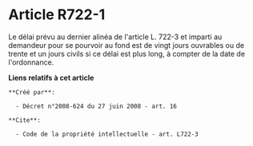 # Article R722-1

Le délai prévu au dernier alinéa de l'article L. 722-3 et imparti au demandeur pour se pourvoir au fond est de vingt jours
ouvrables ou de trente et un jours civils si ce délai est plus long, à compter de la date de l'ordonnance.

**Liens relatifs à cet article**

	**Créé par**:

	  - Décret n°2008-624 du 27 juin 2008 - art. 16

	**Cite**:

	  - Code de la propriété intellectuelle - art. L722-3
